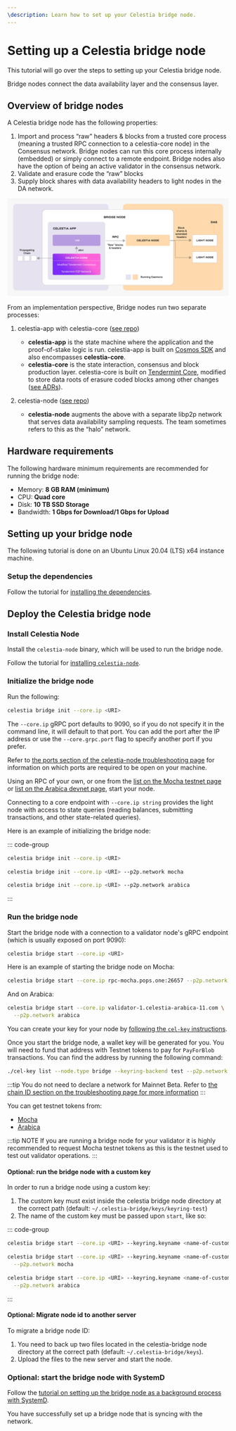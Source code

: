 ```yaml
---
\description: Learn how to set up your Celestia bridge node.
---
```


# Setting up a Celestia bridge node

This tutorial will go over the steps to setting up your Celestia bridge node.

Bridge nodes connect the data availability layer and the consensus layer.

## Overview of bridge nodes

A Celestia bridge node has the following properties:

1. Import and process “raw” headers & blocks from a trusted core process
   (meaning a trusted RPC connection to a celestia-core node) in the
   Consensus network. Bridge nodes can run this core process internally
   (embedded) or simply connect to a remote endpoint. Bridge nodes also
   have the option of being an active validator in the consensus network.
2. Validate and erasure code the “raw” blocks
3. Supply block shares with data availability headers to light nodes in the DA network.

![bridge-node-diagram](/img/nodes/BridgeNodes.png)

From an implementation perspective, Bridge nodes run two separate processes:

1. celestia-app with celestia-core
   ([see repo](https://github.com/celestiaorg/celestia-app))

   - **celestia-app** is the state machine where the application and the
     proof-of-stake logic is run. celestia-app is built on
     [Cosmos SDK](https://docs.cosmos.network) and also encompasses
     **celestia-core**.
   - **celestia-core** is the state interaction, consensus and block production
     layer. celestia-core is built on [Tendermint Core](https://docs.tendermint.com),
     modified to store data roots of erasure coded blocks among other changes
     ([see ADRs](https://github.com/celestiaorg/celestia-core/tree/master/docs/celestia-architecture)).

2. celestia-node ([see repo](https://github.com/celestiaorg/celestia-node))

   - **celestia-node** augments the above with a separate libp2p network that
     serves data availability sampling requests. The team sometimes refers to
     this as the “halo” network.

## Hardware requirements

The following hardware minimum requirements are recommended for running the
bridge node:

- Memory: **8 GB RAM (minimum)**
- CPU: **Quad core**
- Disk: **10 TB SSD Storage**
- Bandwidth: **1 Gbps for Download/1 Gbps for Upload**

## Setting up your bridge node

The following tutorial is done on an Ubuntu Linux 20.04 (LTS) x64 instance machine.

### Setup the dependencies

Follow the tutorial for [installing the dependencies](./environment.md).

## Deploy the Celestia bridge node

### Install Celestia Node

Install the `celestia-node` binary, which will be used to run the bridge node.

Follow the tutorial for [installing `celestia-node`](./celestia-node.md).

### Initialize the bridge node

Run the following:

```sh
celestia bridge init --core.ip <URI>
```

The `--core.ip` gRPC port defaults to 9090,
so if you do not specify it in the command
line, it will default to that port. You can
add the port after the IP address or use the
`--core.grpc.port` flag to specify another
port if you prefer.

Refer to
[the ports section of the celestia-node troubleshooting page](../nodes/celestia-node-troubleshooting.md#ports)
for information on which ports are required to be open on your machine.

Using an RPC of your own, or one from the
[list on the Mocha testnet page](./mocha-testnet.md#community-rpc-endpoints) or
[list on the Arabica devnet page](./arabica-devnet.md#community-rpc-endpoints),
start your node.

Connecting to a core endpoint with `--core.ip string`
provides the light node with access to state queries (reading balances, submitting
transactions, and other state-related queries).

Here is an example of initializing the bridge node:

::: code-group

```sh [Mainnet Beta]
celestia bridge init --core.ip <URI>
```

```sh [Mocha]
celestia bridge init --core.ip <URI> --p2p.network mocha
```

```sh [Arabica]
celestia bridge init --core.ip <URI> --p2p.network arabica
```

:::

### Run the bridge node

Start the bridge node with a connection to a validator node's gRPC endpoint
(which is usually exposed on port 9090):

```sh
celestia bridge start --core.ip <URI>
```

Here is an example of starting the bridge node on Mocha:

```sh
celestia bridge start --core.ip rpc-mocha.pops.one:26657 --p2p.network mocha
```

And on Arabica:

```sh
celestia bridge start --core.ip validator-1.celestia-arabica-11.com \
  --p2p.network arabica
```

You can create your key for your node by [following the `cel-key` instructions](../../developers/celestia-node-key).

Once you start the bridge node, a wallet key will be generated for you.
You will need to fund that address with Testnet tokens to pay for
`PayForBlob` transactions.
You can find the address by running the following command:

```sh
./cel-key list --node.type bridge --keyring-backend test --p2p.network <network>
```

:::tip
You do not need to declare a network for Mainnet Beta. Refer to
[the chain ID section on the troubleshooting page for more information](./celestia-node-troubleshooting.md)
:::

You can get testnet tokens from:

- [Mocha](./mocha-testnet.md)
- [Arabica](./arabica-devnet.md)

:::tip NOTE
If you are running a bridge node for your validator
it is highly recommended to request Mocha testnet tokens
as this is the testnet used to test out validator operations.
:::

#### Optional: run the bridge node with a custom key

In order to run a bridge node using a custom key:

1. The custom key must exist inside the celestia bridge node directory at the
   correct path (default: `~/.celestia-bridge/keys/keyring-test`)
2. The name of the custom key must be passed upon `start`, like so:

::: code-group

```sh [Mainnet Beta]
celestia bridge start --core.ip <URI> --keyring.keyname <name-of-custom-key>
```

```sh [Mocha]
celestia bridge start --core.ip <URI> --keyring.keyname <name-of-custom-key> \
  --p2p.network mocha
```

```sh [Arabica]
celestia bridge start --core.ip <URI> --keyring.keyname <name-of-custom-key> \
  --p2p.network arabica
```

:::

#### Optional: Migrate node id to another server

To migrate a bridge node ID:

1. You need to back up two files located in the celestia-bridge node directory at the correct path (default: `~/.celestia-bridge/keys`).
2. Upload the files to the new server and start the node.

### Optional: start the bridge node with SystemD

Follow the
[tutorial on setting up the bridge node as a background process with SystemD](./systemd.md).

You have successfully set up a bridge node that is syncing with the network.
